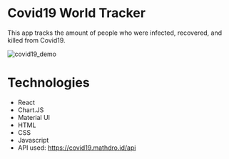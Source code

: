 # Covid19 World Tracker
This app tracks the amount of people who were infected, recovered, and killed from Covid19.

![covid19_demo](https://user-images.githubusercontent.com/46305741/96385566-8ebd7d80-1149-11eb-97b7-32aa9bf17697.gif)


# Technologies

- React
- Chart.JS
- Material UI
- HTML
- CSS
- Javascript
- API used: https://covid19.mathdro.id/api
